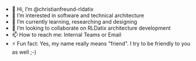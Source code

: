 - 👋 Hi, I’m @christianfreund-rldatix
- 👀 I’m interested in software and technical architecture
- 🌱 I’m currently learning, researching and designing
- 💞️ I’m looking to collaborate on RLDatix architecture development
- 📫 How to reach me: Internal Teams or Email
- ⚡ Fun fact: Yes, my name really means "friend". I try to be friendly to you as well ;-)

<!---
christianfreund-rldatix/christianfreund-rldatix is a ✨ special ✨ repository because its `README.md` (this file) appears on your GitHub profile.
You can click the Preview link to take a look at your changes.
--->
